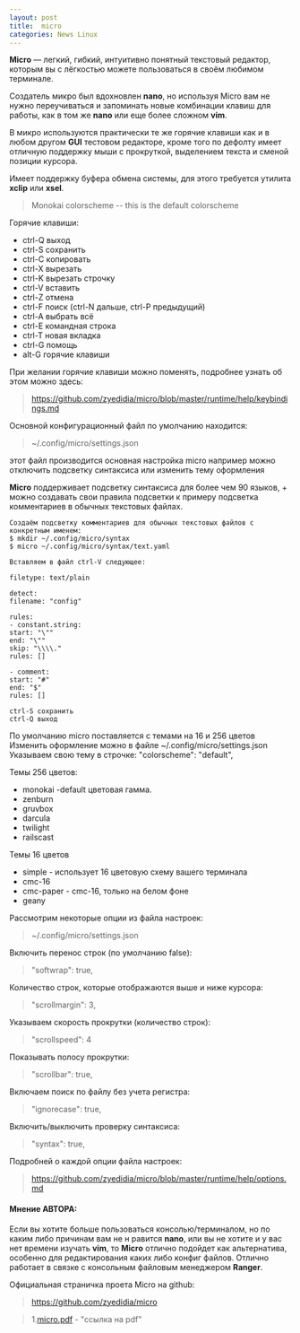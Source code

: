 ```yaml
---
layout: post
title:  micro
categories: News Linux
---
```


**Micro** — легкий, гибкий, интуитивно понятный текстовый редактор, которым вы с лёгкостью можете 
пользоваться в своём любимом терминале.

Создатель микро был вдохновлен **nano**, но используя 
Micro вам не нужно переучиваться и запоминать новые комбинации клавиш для работы, как в том же 
**nano** или еще более сложном **vim**.

В микро используются практически те же горячие клавиши как 
и в 
 любом другом **GUI** тестовом редакторе, кроме того по дефолту имеет отличную поддержку мыши с 
прокруткой, выделением текста и сменой позиции курсора.

Имеет поддержку буфера обмена системы, 
для этого требуется утилита **xclip** или **xsel**.

>Monokai colorscheme -- this is the default colorscheme

Горячие клавиши:

- ctrl-Q выход
- ctrl-S сохранить
- ctrl-С копировать
- ctrl-X вырезать
- ctrl-K вырезать строчку
- ctrl-V вставить
- ctrl-Z отмена
- ctrl-F поиск (ctrl-N дальше, ctrl-P предыдущий)
- ctrl-A выбрать всё
- ctrl-E командная строка
- ctrl-T новая вкладка
- ctrl-G помощь
- alt-G горячие клавиши

При желании горячие клавиши можно поменять, подробнее узнать об этом можно здесь: 

>https://github.com/zyedidia/micro/blob/master/runtime/help/keybindings.md

Основной конфигурационный файл по умолчанию находится:

>~/.config/micro/settings.json 

  этот файл производится основная настройка micro например можно отключить подсветку синтаксиса 
  или изменить тему оформления

**Micro** поддерживает подсветку синтаксиса для более чем 90 языков, + можно создавать свои правила 
подсветки к примеру подсветка комментариев в обычных текстовых файлах.

    Создаём подсветку комментариев для обычных текстовых файлов с конкретным именем:
    $ mkdir ~/.config/micro/syntax
    $ micro ~/.config/micro/syntax/text.yaml

    Вставляем в файл ctrl-V следующее:

    filetype: text/plain

    detect:
    filename: "config"

    rules:
    - constant.string:
    start: "\""
    end: "\""
    skip: "\\\\."
    rules: []

    - comment:
    start: "#"
    end: "$"
    rules: []

    ctrl-S сохранить
    ctrl-Q выход

По умолчанию micro поставляется с темами на 16 и 256 цветов
Изменить оформление можно в файле ~/.config/micro/settings.json
Указываем свою тему в строчке: "colorscheme": "default",

Темы 256 цветов:

- monokai -default цветовая гамма.
- zenburn
- gruvbox
- darcula
- twilight
- railscast

Темы 16 цветов

- simple - использует 16 цветовую схему вашего терминала
- cmc-16
- cmc-paper - cmc-16, только на белом фоне
- geany

Рассмотрим некоторые опции из файла настроек:

>~/.config/micro/settings.json

Включить перенос строк (по умолчанию false):

>"softwrap": true,

Количество строк, которые отображаются выше и ниже курсора:

>"scrollmargin": 3,

Указываем скорость прокрутки (количество строк):

>"scrollspeed": 4

Показывать полосу прокрутки:

>"scrollbar": true,

Включаем поиск по файлу без учета регистра:

>"ignorecase": true,

Включить/выключить проверку синтаксиса:

>"syntax": true,

Подробней о каждой опции файла настроек:

>https://github.com/zyedidia/micro/blob/master/runtime/help/options.md

#### Мнение АВТОРА:

 Если вы хотите больше пользоваться консолью/терминалом, но по каким либо причинам вам не 
 н равится **nano**, или вы не хотите и у вас нет времени изучать **vim**, то **Micro** отлично 
  подойдет как альтернатива, особенно для редактирования каких либо конфиг файлов. Отлично 
 работает в связке с консольным файловым менеджером **Ranger**.

Официальная страничка проeта Micro на github: 

>https://github.com/zyedidia/micro


>1.<a class="blu" href="https://disk.yandex.ru/i/gOutwyU7u6ObgQ" target="_blank">micro.pdf</a> - 
> "ссылка на pdf" 

